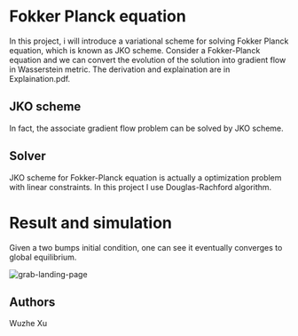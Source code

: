 # Fokker Planck equation

In this project, i will introduce a variational scheme for solving Fokker Planck equation, which is known as JKO scheme. Consider a Fokker-Planck equation and we can convert the evolution of the solution into gradient flow in Wasserstein metric. The derivation and explaination are in Explaination.pdf.

## JKO scheme
In fact, the associate gradient flow problem can be solved by JKO scheme.

## Solver
JKO scheme for Fokker-Planck equation is actually a optimization problem with linear constraints. In this project I use Douglas-Rachford algorithm.

# Result and simulation
Given a two bumps initial condition, one can see it eventually converges to global equilibrium.

![grab-landing-page](https://github.com/winnie1312/grab/blob/master/grab-landingpage-winnie.gif)

## Authors
Wuzhe Xu


